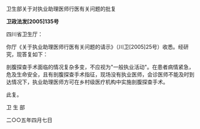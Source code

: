 卫生部关于对执业助理医师行医有关问题的批复

**卫政法发\[2005\]135号**

四川省卫生厅：

你厅《关于执业助理医师行医有关问题的请示》（川卫\[2005\]25号）收悉。经研究，现答复如下：

剖腹探查手术面临的情况复杂多变，不应视为"一般执业活动"。在患者病情紧急，危及生命安全，且有剖腹探查手术指征，现场没有执业医师，会诊医师不能及时到达情况下，执业助理医师方可在乡村级医疗机构中实施剖腹探查手术。

此复。

卫 生 部

二○○五年四月七日
